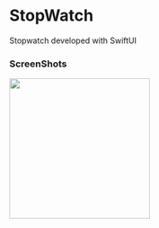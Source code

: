 # StopWatch
 Stopwatch developed with SwiftUI

### ScreenShots
<img src="https://github.com/MojitoBar/StopWatch/blob/main/Stopwatch_Screenshot.gif" width="250"/>
